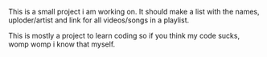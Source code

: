 This is a small project i am working on. It should make a list with the names,
uploder/artist and link for all videos/songs in a playlist. 

This is mostly a project to learn coding so if you think my
code sucks, womp womp i know that myself.
